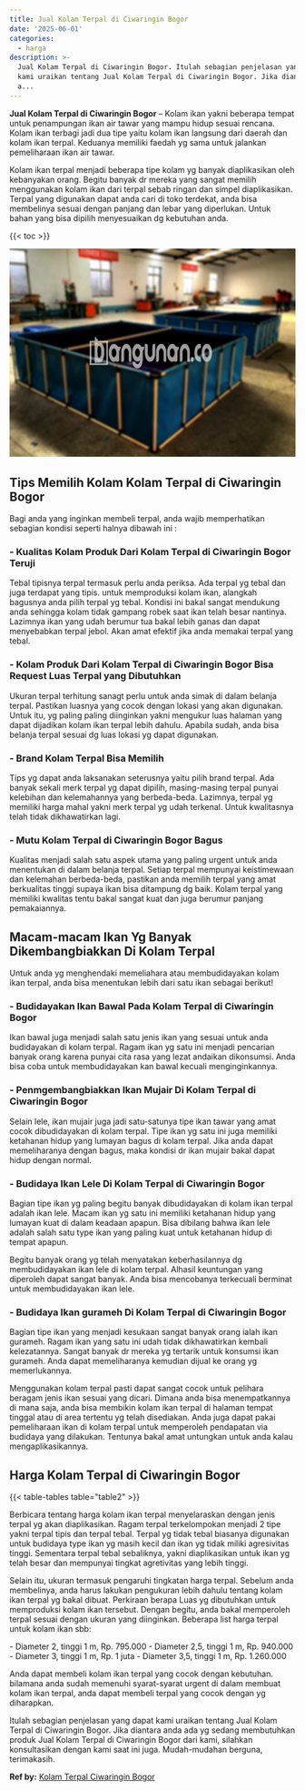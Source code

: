```yaml
---
title: Jual Kolam Terpal di Ciwaringin Bogor
date: '2025-06-01'
categories:
  - harga
description: >-
  Jual Kolam Terpal di Ciwaringin Bogor. Itulah sebagian penjelasan yang dapat
  kami uraikan tentang Jual Kolam Terpal di Ciwaringin Bogor. Jika diantara anda
  a...
---
```


**Jual Kolam Terpal di Ciwaringin Bogor** – Kolam ikan yakni beberapa tempat untuk penampungan ikan air tawar yang mampu hidup sesuai rencana. Kolam ikan terbagi jadi dua tipe yaitu kolam ikan langsung dari daerah dan kolam ikan terpal. Keduanya memiliki faedah yg sama untuk jalankan pemeliharaan ikan air tawar.

Kolam ikan terpal menjadi beberapa tipe kolam yg banyak diaplikasikan oleh kebanyakan orang. Begitu banyak dr mereka yang sangat memilih menggunakan kolam ikan dari terpal sebab ringan dan simpel diaplikasikan. Terpal yang digunakan dapat anda cari di toko terdekat, anda bisa membelinya sesuai dengan panjang dan lebar yang diperlukan. Untuk bahan yang bisa dipilih menyesuaikan dg kebutuhan anda.

{{< toc >}}

![Jual Kolam Terpal di Ciwaringin Bogor](/images/jual-kolam-terpal-20.png)

## Tips Memilih Kolam Kolam Terpal di Ciwaringin Bogor

Bagi anda yang inginkan membeli terpal, anda wajib memperhatikan sebagian kondisi seperti halnya dibawah ini :

### \- Kualitas Kolam Produk Dari Kolam Terpal di Ciwaringin Bogor Teruji

Tebal tipisnya terpal termasuk perlu anda periksa. Ada terpal yg tebal dan juga terdapat yang tipis. untuk memproduksi kolam ikan, alangkah bagusnya anda pilih terpal yg tebal. Kondisi ini bakal sangat mendukung anda sehingga kolam tidak gampang robek saat ikan telah besar nantinya. Lazimnya ikan yang udah berumur tua bakal lebih ganas dan dapat menyebabkan terpal jebol. Akan amat efektif jika anda memakai terpal yang tebal.

### \- Kolam Produk Dari Kolam Terpal di Ciwaringin Bogor Bisa Request Luas Terpal yang Dibutuhkan

Ukuran terpal terhitung sanagt perlu untuk anda simak di dalam belanja terpal. Pastikan luasnya yang cocok dengan lokasi yang akan digunakan. Untuk itu, yg paling paling diinginkan yakni mengukur luas halaman yang dapat dijadikan kolam ikan terpal lebih dahulu. Apabila sudah, anda bisa belanja terpal sesuai dg luas lokasi yg dapat digunakan.

### \- Brand Kolam Terpal Bisa Memilih

Tips yg dapat anda laksanakan seterusnya yaitu pilih brand terpal. Ada banyak sekali merk terpal yg dapat dipilih, masing-masing terpal punyai kelebihan dan kelemahannya yang berbeda-beda. Lazimnya, terpal yg memiliki harga mahal yakni merk terpal yg udah terkenal. Untuk kwalitasnya telah tidak dikhawatirkan lagi.

### \- Mutu Kolam Terpal di Ciwaringin Bogor Bagus

Kualitas menjadi salah satu aspek utama yang paling urgent untuk anda menentukan di dalam belanja terpal. Setiap terpal mempunyai keistimewaan dan kelemahan berbeda-beda, pastikan anda memilih terpal yang amat berkualitas tinggi supaya ikan bisa ditampung dg baik. Kolam terpal yang memiliki kwalitas tentu bakal sangat kuat dan juga berumur panjang pemakaiannya.

## Macam-macam Ikan Yg Banyak Dikembangbiakkan Di Kolam Terpal

Untuk anda yg menghendaki memeliahara atau membudidayakan kolam ikan terpal, anda bisa menentukan lebih dari satu ikan sebagai berikut!

### \- Budidayakan Ikan Bawal Pada Kolam Terpal di Ciwaringin Bogor

Ikan bawal juga menjadi salah satu jenis ikan yang sesuai untuk anda budidayakan di kolam terpal. Ragam ikan yg satu ini menjadi pencarian banyak orang karena punyai cita rasa yang lezat andaikan dikonsumsi. Anda bisa coba untuk membudidayakan kan bawal kecuali menginginkannya.

### \- Penmgembangbiakkan Ikan Mujair Di Kolam Terpal di Ciwaringin Bogor

Selain lele, ikan mujair juga jadi satu-satunya tipe ikan tawar yang amat cocok dibudidayakan di kolam terpal. Tipe ikan yg satu ini juga memiliki ketahanan hidup yang lumayan bagus di kolam terpal. Jika anda dapat memeliharanya dengan bagus, maka kondisi dr ikan mujair bakal dapat hidup dengan normal.

### \- Budidaya Ikan Lele Di Kolam Terpal di Ciwaringin Bogor

Bagian tipe ikan yg paling begitu banyak dibudidayakan di kolam ikan terpal adalah ikan lele. Macam ikan yg satu ini memiliki ketahanan hidup yang lumayan kuat di dalam keadaan apapun. Bisa dibilang bahwa ikan lele adalah salah satu type ikan yang paling kuat untuk ketahanan hidup di tempat apapun.

Begitu banyak orang yg telah menyatakan keberhasilannya dg membudidayakan ikan lele di kolam terpal. Alhasil keuntungan yang diperoleh dapat sangat banyak. Anda bisa mencobanya terkecuali berminat untuk membudidayakan ikan lele.

### \- Budidaya Ikan gurameh Di Kolam Terpal di Ciwaringin Bogor

Bagian tipe ikan yang menjadi kesukaan sangat banyak orang ialah ikan gurameh. Ragam ikan yang satu ini udah tidak dikhawatirkan kembali kelezatannya. Sangat banyak dr mereka yg tertarik untuk konsumsi ikan gurameh. Anda dapat memeliharanya kemudian dijual ke orang yg memerlukannya.

Menggunakan kolam terpal pasti dapat sangat cocok untuk pelihara beragam jenis ikan sesuai yang dicari. Dimana anda bisa menempatkannya di mana saja, anda bisa membikin kolam ikan terpal di halaman tempat tinggal atau di area tertentu yg telah disediakan. Anda juga dapat pakai pemeliharaan ikan di kolam terpal untuk memperoleh pendapatan via budidaya yang dilakukan. Tentunya bakal amat untungkan untuk anda kalau mengaplikasikannya.

## Harga Kolam Terpal di Ciwaringin Bogor

{{< table-tables table="table2" >}}

Berbicara tentang harga kolam ikan terpal menyelaraskan dengan jenis terpal yg akan diaplikasikan. Ragam terpal terkelompokan menjadi 2 tipe yakni terpal tipis dan terpal tebal. Terpal yg tidak tebal biasanya digunakan untuk budidaya type ikan yg masih kecil dan ikan yg tidak miliki agresivitas tinggi. Sementara terpal tebal sebaliknya, yakni diaplikasikan untuk ikan yg telah besar dan mempunyai tingkat agretivitas yang lebih tinggi.

Selain itu, ukuran termasuk pengaruhi tingkatan harga terpal. Sebelum anda membelinya, anda harus lakukan pengukuran lebih dahulu tentang kolam ikan terpal yg bakal dibuat. Perkiraan berapa Luas yg dibutuhkan untuk memproduksi kolam ikan tersebut. Dengan begitu, anda bakal memperoleh terpal sesuai dengan ukuran yang diinginkan. Beberapa list harga terpal untuk kolam ikan sbb:

\- Diameter 2, tinggi 1 m, Rp. 795.000 - Diameter 2,5, tinggi 1 m, Rp. 940.000 - Diameter 3, tinggi 1 m, Rp. 1 juta - Diameter 3,5, tinggi 1 m, Rp. 1.260.000

Anda dapat membeli kolam ikan terpal yang cocok dengan kebutuhan. bilamana anda sudah memenuhi syarat-syarat urgent di dalam membuat kolam ikan terpal, anda dapat membeli terpal yang cocok dengan yg diharapkan.

Itulah sebagian penjelasan yang dapat kami uraikan tentang Jual Kolam Terpal di Ciwaringin Bogor. Jika diantara anda ada yg sedang membutuhkan produk Jual Kolam Terpal di Ciwaringin Bogor dari kami, silahkan konsultasikan dengan kami saat ini juga. Mudah-mudahan berguna, terimakasih.

**Ref by:** [Kolam Terpal Ciwaringin Bogor](https://id.wikipedia.org/wiki/Kolam)
